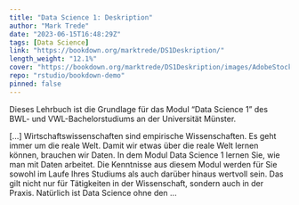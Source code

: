 ```yaml
---
title: "Data Science 1: Deskription"
author: "Mark Trede"
date: "2023-06-15T16:48:29Z"
tags: [Data Science]
link: "https://bookdown.org/marktrede/DS1Deskription/"
length_weight: "12.1%"
cover: "https://bookdown.org/marktrede/DS1Deskription/images/AdobeStock_262173764b.jpeg"
repo: "rstudio/bookdown-demo"
pinned: false
---
```


<p>Dieses Lehrbuch ist die Grundlage für das Modul “Data Science 1”
des BWL- und VWL-Bachelorstudiums an der Universität Münster.</p> [...] Wirtschaftswissenschaften sind empirische Wissenschaften. Es geht
immer um die reale Welt. Damit wir etwas über die reale Welt lernen können,
brauchen wir Daten. In dem Modul Data Science 1 lernen Sie, wie man mit
Daten arbeitet. Die Kenntnisse aus diesem Modul werden für Sie
sowohl im Laufe Ihres Studiums als auch darüber hinaus wertvoll sein.
Das gilt nicht nur für Tätigkeiten in der Wissenschaft, sondern
auch in der Praxis. Natürlich ist Data Science ohne den ...
